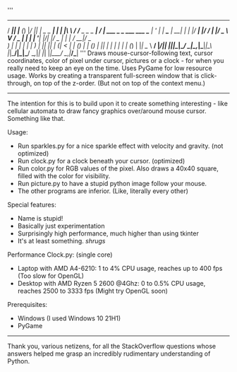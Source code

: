'''
____  _     _ _   ____  _              _    _____  __   __               __  __                      
/ ___|| |__ (_) |_/ ___|| |_ _   _  ___| | _|_   _|_\ \ / /__  _   _ _ __|  \/  | ___  _   _ ___  ___ 
\___ \| '_ \| | __\___ \| __| | | |/ __| |/ / | |/ _ \ V / _ \| | | | '__| |\/| |/ _ \| | | / __|/ _ \
 ___) | | | | | |_ ___) | |_| |_| | (__|   <  | | (_) | | (_) | |_| | |  | |  | | (_) | |_| \__ \  __/
|____/|_| |_|_|\__|____/ \__|\__,_|\___|_|\_\ |_|\___/|_|\___/ \__,_|_|  |_|  |_|\___/ \__,_|___/\___|
'''
Draws mouse-cursor-following text, cursor coordinates, color of pixel under cursor, pictures or a clock - for when you really need to keep an eye on the time. Uses PyGame for low resource usage. Works by creating a transparent full-screen window that is click-through, on top of the z-order. (But not on top of the context menu.)

---

The intention for this is to build upon it to create something interesting - like cellular automata to draw fancy graphics over/around mouse cursor. Something like that.

Usage:
- Run sparkles.py for a nice sparkle effect with velocity and gravity. (not optimized)
- Run clock.py for a clock beneath your cursor. (optimized)
- Run color.py for RGB values of the pixel. Also draws a 40x40 square, filled with the color for visibility.
- Run picture.py to have a stupid python image follow your mouse.
- The other programs are inferior. (Like, literally every other)


Special features:
- Name is stupid!
- Basically just experimentation
- Surprisingly high performance, much higher than using tkinter
- It's at least something. *shrugs*


Performance Clock.py: (single core)
- Laptop with AMD A4-6210: 1 to 4% CPU usage, reaches up to 400 fps (Too slow for OpenGL)
- Desktop with AMD Ryzen 5 2600 @4Ghz: 0 to 0.5% CPU usage, reaches 2500 to 3333 fps (Might try OpenGL soon)


Prerequisites:
- Windows (I used Windows 10 21H1)
- PyGame



---
Thank you, various netizens, for all the StackOverflow questions whose answers helped me grasp an incredibly rudimentary understanding of Python.
